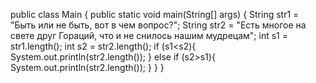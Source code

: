 public class Main
{
 public static void main(String[] args) {
     String str1 = "Быть или не быть, вот в чем вопрос?";
     String str2 = "Есть многое на свете друг Гораций, что и не снилось нашим мудрецам";
     int s1 = str1.length();
     int s2 = str2.length();
     if (s1<s2){
         System.out.println(str2.length());
     }
     else if (s2>s1){
         System.out.println(str2.length());
     }
 }
}
